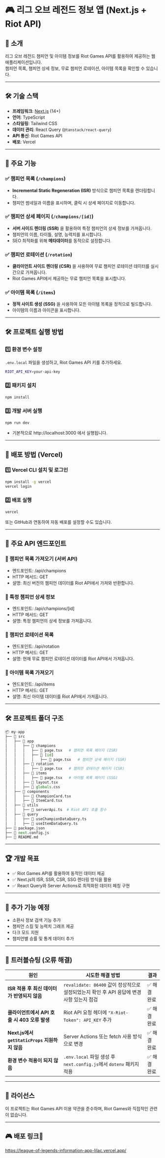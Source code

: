# 🎮 리그 오브 레전드 정보 앱 (Next.js + Riot API)

## 📌 소개
리그 오브 레전드 챔피언 및 아이템 정보를 Riot Games API를 활용하여 제공하는 웹 애플리케이션입니다.  
챔피언 목록, 챔피언 상세 정보, 무료 챔피언 로테이션, 아이템 목록을 확인할 수 있습니다.

---

## 🛠️ 기술 스택
- **프레임워크**: [Next.js](https://nextjs.org/) (14+)
- **언어**: TypeScript
- **스타일링**: Tailwind CSS
- **데이터 관리**: React Query (`@tanstack/react-query`)
- **API 통신**: Riot Games API
- **배포**: Vercel

---

## 🚀 주요 기능
### ✅ 챔피언 목록 (`/champions`)
- **Incremental Static Regeneration (ISR)** 방식으로 챔피언 목록을 렌더링합니다.
- 챔피언 썸네일과 이름을 표시하며, 클릭 시 상세 페이지로 이동합니다.

### ✅ 챔피언 상세 페이지 (`/champions/[id]`)
- **서버 사이드 렌더링 (SSR)** 을 활용하여 특정 챔피언의 상세 정보를 가져옵니다.
- 챔피언의 이름, 타이틀, 설명, 능력치를 표시합니다.
- SEO 최적화를 위해 **메타데이터**를 동적으로 설정합니다.

### ✅ 챔피언 로테이션 (`/rotation`)
- **클라이언트 사이드 렌더링 (CSR)** 을 사용하여 무료 챔피언 로테이션 데이터를 실시간으로 가져옵니다.
- Riot Games API에서 제공하는 무료 챔피언 목록을 표시합니다.

### ✅ 아이템 목록 (`/items`)
- **정적 사이트 생성 (SSG)** 을 사용하여 모든 아이템 목록을 정적으로 빌드합니다.
- 아이템의 이름과 아이콘을 표시합니다.

---

## 🛠️ 프로젝트 실행 방법

### 1️⃣ 환경 변수 설정
`.env.local` 파일을 생성하고, Riot Games API 키를 추가하세요.

```sh
RIOT_API_KEY=your-api-key
```

### 2️⃣ 패키지 설치
```sh
npm install
```

### 3️⃣ 개발 서버 실행
```sh
npm run dev
```
- 기본적으로 http://localhost:3000 에서 실행됩니다.

---

## 📡 배포 방법 (Vercel)

### 1️⃣ Vercel CLI 설치 및 로그인
```sh
npm install -g vercel
vercel login
```

### 2️⃣ 배포 실행
```sh
vercel
```
또는 GitHub과 연동하여 자동 배포를 설정할 수도 있습니다.

---

## 🔧 주요 API 엔드포인트
### 🔹 챔피언 목록 가져오기 (서버 API)
- 엔드포인트: /api/champions
- HTTP 메서드: GET
- 설명: 최신 버전의 챔피언 데이터를 Riot API에서 가져와 반환합니다.
  
### 🔹 특정 챔피언 상세 정보
- 엔드포인트: /api/champions/[id]
- HTTP 메서드: GET
- 설명: 특정 챔피언의 상세 정보를 가져옵니다.

### 🔹 챔피언 로테이션 목록
- 엔드포인트: /api/rotation
- HTTP 메서드: GET
- 설명: 현재 무료 챔피언 로테이션 데이터를 Riot API에서 가져옵니다.

### 🔹 아이템 목록 가져오기
- 엔드포인트: /api/items
- HTTP 메서드: GET
- 설명: 최신 아이템 데이터를 Riot API에서 가져옵니다.

---

## 🛠️ 프로젝트 폴더 구조

```python
📦 my-app
├── 📂 src
│   ├── 📂 app
│   │   ├── 📂 champions
│   │   │   ├── 📜 page.tsx   # 챔피언 목록 페이지 (ISR)
│   │   │   ├── 📂 [id]
│   │   │   │   ├── 📜 page.tsx   # 챔피언 상세 페이지 (SSR)
│   │   ├── 📂 rotation
│   │   │   ├── 📜 page.tsx   # 챔피언 로테이션 페이지 (CSR)
│   │   ├── 📂 items
│   │   │   ├── 📜 page.tsx   # 아이템 목록 페이지 (SSG)
│   │   ├── 📜 layout.tsx
│   │   ├── 📜 globals.css
│   ├── 📂 components
│   │   ├── 📜 ChampionCard.tsx
│   │   ├── 📜 ItemCard.tsx
│   ├── 📂 utils
│   │   ├── 📜 serverApi.ts  # Riot API 호출 함수
│   ├── 📂 query
│   │   ├── 📜 useChampionDataQuery.ts
│   │   ├── 📜 useItemDataQuery.ts
├── 📜 package.json
├── 📜 next.config.js
├── 📜 README.md
```

---

## 🏆 개발 목표
- ✅ Riot Games API를 활용하여 동적인 데이터 제공
- ✅ Next.js의 ISR, SSR, CSR, SSG 렌더링 방식을 활용
- ✅ React Query와 Server Actions로 최적화된 데이터 페칭 구현

---

## 📌 추가 기능 예정
- 소환사 정보 검색 기능 추가
- 챔피언 스킬 및 능력치 그래프 제공
- 다크 모드 지원
- 챔피언별 승률 및 통계 데이터 추가

---

## 🔧 트러블슈팅 (오류 해결)

| 원인 | 시도한 해결 방법 | 결과 |
|------|---------------|------|
| **ISR 적용 후 최신 데이터가 반영되지 않음** | `revalidate: 86400` 값이 정상적으로 설정되었는지 확인 후 API 응답에 변경 사항 있는지 점검 | ✅ 해결 완료 |
| **클라이언트에서 API 호출 시 403 오류 발생** | Riot API 요청 헤더에 `"X-Riot-Token": API_KEY` 추가 | ✅ 해결 완료 |
| **Next.js에서 `getStaticProps` 지원하지 않음** | Server Actions 또는 fetch 사용 방식으로 변경 | ✅ 해결 완료 |
| **환경 변수 적용이 되지 않음** | `.env.local` 파일 생성 후 `next.config.js`에서 `dotenv` 패키지 적용 | ✅ 해결 완료 |
---

## 📄 라이선스
이 프로젝트는 Riot Games API 이용 약관을 준수하며, Riot Games와 직접적인 관련이 없습니다.

---

## 🎮 배포 링크🚀
https://league-of-legends-information-app-lilac.vercel.app/


